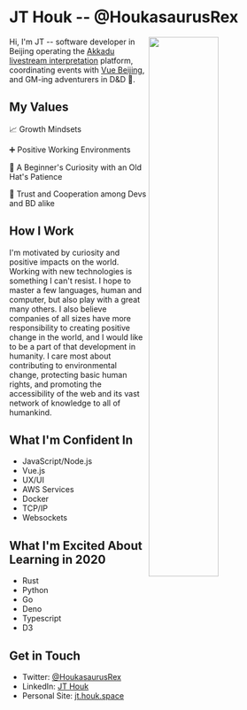 # JT Houk -- @HoukasaurusRex

<img src="https://raw.githubusercontent.com/HoukasaurusRex/HoukasaurusRex/assets/lofi-hiphop-beats.gif" align="right" width="50%">

Hi, I'm JT -- software developer in Beijing operating the [Akkadu livestream interpretation](https://akkadu.com) platform, coordinating events with [Vue Beijing](https://twitter.com/beijing_vue), and GM-ing adventurers in D&D 🐲.

## My Values

📈 Growth Mindsets

➕ Positive Working Environments

🐣 A Beginner's Curiosity with an Old Hat's Patience

🤝 Trust and Cooperation among Devs and BD alike

## How I Work

I'm motivated by curiosity and positive impacts on the world. Working with new technologies is something I can't resist. I hope to master a few languages, human and computer, but also play with a great many others. I also believe companies of all sizes have more responsibility to creating positive change in the world, and I would like to be a part of that development in humanity. I care most about contributing to environmental change, protecting basic human rights, and promoting the accessibility of the web and its vast network of knowledge to all of humankind.

## What I'm Confident In

* JavaScript/Node.js
* Vue.js
* UX/UI
* AWS Services
* Docker
* TCP/IP
* Websockets

## What I'm Excited About Learning in 2020

* Rust
* Python
* Go
* Deno
* Typescript
* D3

## Get in Touch

* Twitter: [@HoukasaurusRex](https://twitter.com/HoukasaurusRex)
* LinkedIn: [JT Houk](https://www.linkedin.com/in/jt-houk/)
* Personal Site: [jt.houk.space](https://jt.houk.space/about/)

